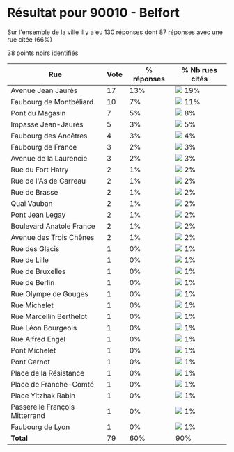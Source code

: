 # Résultat pour 90010 - Belfort

Sur l'ensemble de la ville il y a eu 130 réponses dont 87 réponses avec une rue citée (66%)

38 points noirs identifiés

| Rue | Vote | % réponses | % Nb rues cités|
|-----|------|------------|----------------|
| Avenue Jean Jaurès | 17 | 13% | <img src="../../img/bar_19.gif" />&nbsp;19%|
| Faubourg de Montbéliard | 10 | 7% | <img src="../../img/bar_11.gif" />&nbsp;11%|
| Pont du Magasin | 7 | 5% | <img src="../../img/bar_8.gif" />&nbsp;8%|
| Impasse Jean-Jaurès | 5 | 3% | <img src="../../img/bar_5.gif" />&nbsp;5%|
| Faubourg des Ancêtres | 4 | 3% | <img src="../../img/bar_4.gif" />&nbsp;4%|
| Faubourg de France | 3 | 2% | <img src="../../img/bar_3.gif" />&nbsp;3%|
| Avenue de la Laurencie | 3 | 2% | <img src="../../img/bar_3.gif" />&nbsp;3%|
| Rue du Fort Hatry | 2 | 1% | <img src="../../img/bar_2.gif" />&nbsp;2%|
| Rue de l'As de Carreau | 2 | 1% | <img src="../../img/bar_2.gif" />&nbsp;2%|
| Rue de Brasse | 2 | 1% | <img src="../../img/bar_2.gif" />&nbsp;2%|
| Quai Vauban | 2 | 1% | <img src="../../img/bar_2.gif" />&nbsp;2%|
| Pont Jean Legay | 2 | 1% | <img src="../../img/bar_2.gif" />&nbsp;2%|
| Boulevard Anatole France | 2 | 1% | <img src="../../img/bar_2.gif" />&nbsp;2%|
| Avenue des Trois Chênes | 2 | 1% | <img src="../../img/bar_2.gif" />&nbsp;2%|
| Rue des Glacis | 1 | 0% | <img src="../../img/bar_1.gif" />&nbsp;1%|
| Rue de Lille | 1 | 0% | <img src="../../img/bar_1.gif" />&nbsp;1%|
| Rue de Bruxelles | 1 | 0% | <img src="../../img/bar_1.gif" />&nbsp;1%|
| Rue de Berlin | 1 | 0% | <img src="../../img/bar_1.gif" />&nbsp;1%|
| Rue Olympe de Gouges | 1 | 0% | <img src="../../img/bar_1.gif" />&nbsp;1%|
| Rue Michelet | 1 | 0% | <img src="../../img/bar_1.gif" />&nbsp;1%|
| Rue Marcellin Berthelot | 1 | 0% | <img src="../../img/bar_1.gif" />&nbsp;1%|
| Rue Léon Bourgeois | 1 | 0% | <img src="../../img/bar_1.gif" />&nbsp;1%|
| Rue Alfred Engel | 1 | 0% | <img src="../../img/bar_1.gif" />&nbsp;1%|
| Pont Michelet | 1 | 0% | <img src="../../img/bar_1.gif" />&nbsp;1%|
| Pont Carnot | 1 | 0% | <img src="../../img/bar_1.gif" />&nbsp;1%|
| Place de la Résistance | 1 | 0% | <img src="../../img/bar_1.gif" />&nbsp;1%|
| Place de Franche-Comté | 1 | 0% | <img src="../../img/bar_1.gif" />&nbsp;1%|
| Place Yitzhak Rabin | 1 | 0% | <img src="../../img/bar_1.gif" />&nbsp;1%|
| Passerelle François Mitterrand | 1 | 0% | <img src="../../img/bar_1.gif" />&nbsp;1%|
| Faubourg de Lyon | 1 | 0% | <img src="../../img/bar_1.gif" />&nbsp;1%|
| **Total** | 79 | 60% | 90%|
